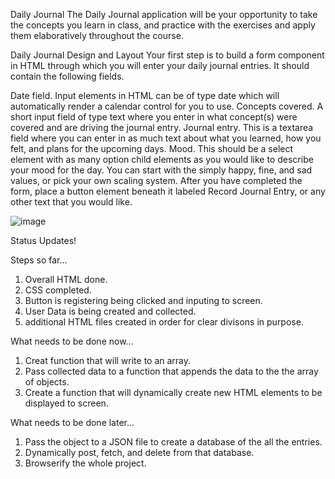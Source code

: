 Daily Journal
The Daily Journal application will be your opportunity to take the concepts you learn in class, and practice with the exercises and apply them elaboratively throughout the course.

Daily Journal Design and Layout
Your first step is to build a form component in HTML through which you will enter your daily journal entries. It should contain the following fields.

Date field. Input elements in HTML can be of type date which will automatically render a calendar control for you to use.
Concepts covered. A short input field of type text where you enter in what concept(s) were covered and are driving the journal entry.
Journal entry. This is a textarea field where you can enter in as much text about what you learned, how you felt, and plans for the upcoming days.
Mood. This should be a select element with as many option child elements as you would like to describe your mood for the day. You can start with the simply happy, fine, and sad values, or pick your own scaling system.
After you have completed the form, place a button element beneath it labeled Record Journal Entry, or any other text that you would like.


![image](https://user-images.githubusercontent.com/3199884/50853743-ba8ebb00-1348-11e9-9bab-65969a35386b.png)



Status Updates!

Steps so far...
1) Overall HTML done.
2) CSS completed.
3) Button is registering being clicked and inputing to screen. 
4) User Data is being created and collected. 
5) additional HTML files created in order for clear divisons in purpose. 

What needs to be done now...
1) Creat function that will write to an array.  
2) Pass collected data to a function that appends the data to the the array of objects.
3) Create a function that will dynamically create new HTML elements to be displayed to screen.


What needs to be done later...
1) Pass the object to a JSON file to create a database of the all the entries. 
2) Dynamically post, fetch, and delete from that database. 
3) Browserify the whole project. 
